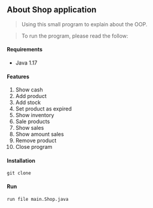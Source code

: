 ## About Shop application
> Using this small program to explain about the OOP.

> To run the program, please read the follow:
#### Requirements
* Java 1.17

#### Features
1. Show cash
2. Add product
3. Add stock
4. Set product as expired
5. Show inventory
6. Sale products
7. Show sales
8. Show amount sales
9. Remove product
10. Close program

#### Installation
```
git clone
```

#### Run 
```
run file main.Shop.java
```
